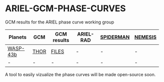 # ARIEL-GCM-PHASE-CURVES
GCM results for the ARIEL phase curve working group

| Planets | GCM | GCM results | ARIEL-RAD | [SPIDERMAN](https://academic.oup.com/mnras/article-abstract/477/2/2613/4919638?redirectedFrom=fulltext) | [NEMESIS](https://www.sciencedirect.com/science/article/pii/S0022407307003378) |
| --- | --- | --- |---| --- | --- |
| [WASP-43b](http://exoplanet.eu/catalog/wasp-43_b/) | [THOR](http://iopscience.iop.org/article/10.3847/0004-637X/829/2/115/meta) | [FILES](https://github.com/jmmendonca/ARIEL-GCM-PHASE-CURVES/blob/master/DATA/GCM/THOR/) | - | - | - |
| - | - | - | - | - | - |

A tool to easily vizualize the phase curves will be made open-source soon.
